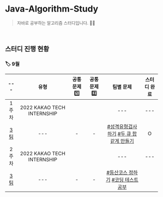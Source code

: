<!-- 팀별 문제는 [[#번호]]() <- 이러한 형식으로 문제 추가해주기 !! -->
<!-- 팀별 차수, 유형 문항은 비워두기 -->
<!-- 공통 문제1️⃣, 공통 문제2️⃣, 스터디 완료 문항은 O/X로 표시 -->
# Java-Algorithm-Study
>자바로 공부하는 알고리즘 스터디입니다. 🧑‍💻

</br>

<h2>스터디 진행 현황</h2>

<h3>🏷 9월</h3>

| --- | 유형 | 공통 문제1️⃣ | 공통 문제2️⃣ | 팀별 문제 | 스터디 완료 |
| :--: | :--: | :--: | :--: | :--: | :--: |
| 1주차 | 2022 KAKAO TECH INTERNSHIP |  | | --- | --- |
| [3팀](https://github.com/SSAFY8-Study/Java-Algorithm-Study/tree/3%EC%A1%B0) | --- | - | - | [#성격유형검사하기](https://school.programmers.co.kr/learn/courses/30/lessons/118666) [#두 큐 합 같게 만들기](https://school.programmers.co.kr/learn/courses/30/lessons/118666) | O |
| 2주차 | 2022 KAKAO TECH INTERNSHIP |  | | --- | --- |
| [3팀](https://github.com/SSAFY8-Study/Java-Algorithm-Study/tree/3%EC%A1%B0) | --- | - | - | [#등산코스 정하기](https://school.programmers.co.kr/learn/courses/30/lessons/118669) [#코딩 테스트 공부](https://school.programmers.co.kr/learn/courses/30/lessons/118668) |  |
